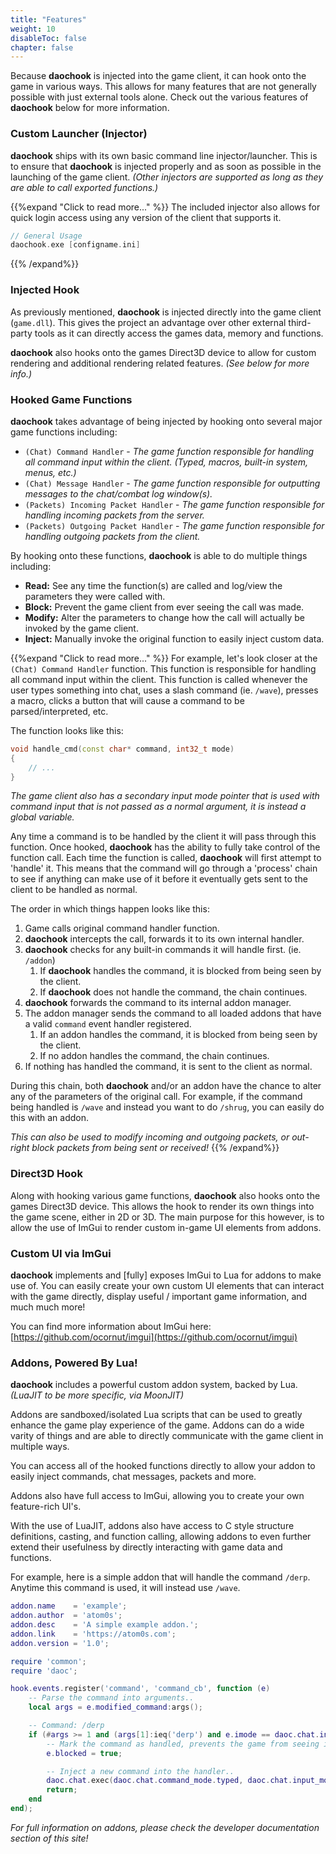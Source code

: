 ```yaml
---
title: "Features"
weight: 10
disableToc: false
chapter: false
---
```


Because **daochook** is injected into the game client, it can hook onto the game in various ways. This allows for many features that are not generally possible with just external tools alone. Check out the various features of **daochook** below for more information.

### Custom Launcher (Injector)

**daochook** ships with its own basic command line injector/launcher. This is to ensure that **daochook** is injected properly and as soon as possible in the launching of the game client. _(Other injectors are supported as long as they are able to call exported functions.)_

{{%expand "Click to read more..." %}}
The included injector also allows for quick login access using any version of the client that supports it.

```cpp
// General Usage
daochook.exe [configname.ini]
```
{{% /expand%}}

### Injected Hook

As previously mentioned, **daochook** is injected directly into the game client (`game.dll`). This gives the project an advantage over other external third-party tools as it can directly access the games data, memory and functions.

**daochook** also hooks onto the games Direct3D device to allow for custom rendering and additional rendering related features. _(See below for more info.)_

### Hooked Game Functions

**daochook** takes advantage of being injected by hooking onto several major game functions including:

  - `(Chat) Command Handler` - _The game function responsible for handling all command input within the client. (Typed, macros, built-in system, menus, etc.)_
  - `(Chat) Message Handler` - _The game function responsible for outputting messages to the chat/combat log window(s)._
  - `(Packets) Incoming Packet Handler` - _The game function responsible for handling incoming packets from the server._
  - `(Packets) Outgoing Packet Handler` - _The game function responsible for handling outgoing packets from the client._

By hooking onto these functions, **daochook** is able to do multiple things including:

  - **Read:** See any time the function(s) are called and log/view the parameters they were called with.
  - **Block:** Prevent the game client from ever seeing the call was made.
  - **Modify:** Alter the parameters to change how the call will actually be invoked by the game client.
  - **Inject:** Manually invoke the original function to easily inject custom data.

{{%expand "Click to read more..." %}}
For example, let's look closer at the `(Chat) Command Handler` function. This function is responsible for handling all command input within the client. This function is called whenever the user types something into chat, uses a slash command (ie. `/wave`), presses a macro, clicks a button that will cause a command to be parsed/interpreted, etc.

The function looks like this:

```cpp
void handle_cmd(const char* command, int32_t mode)
{
    // ...
}
```

_The game client also has a secondary input mode pointer that is used with command input that is not passed as a normal argument, it is instead a global variable._

Any time a command is to be handled by the client it will pass through this function. Once hooked, **daochook** has the ability to fully take control of the function call. Each time the function is called, **daochook** will first attempt to 'handle' it. This means that the command will go through a 'process' chain to see if anything can make use of it before it eventually gets sent to the client to be handled as normal.

The order in which things happen looks like this:

  1. Game calls original command handler function.
  2. **daochook** intercepts the call, forwards it to its own internal handler.
  3. **daochook** checks for any built-in commands it will handle first. (ie. `/addon`)
      1. If **daochook** handles the command, it is blocked from being seen by the client.
      2. If **daochook** does not handle the command, the chain continues.
  4. **daochook** forwards the command to its internal addon manager.
  5. The addon manager sends the command to all loaded addons that have a valid `command` event handler registered.
      1. If an addon handles the command, it is blocked from being seen by the client.
      2. If no addon handles the command, the chain continues.
  6. If nothing has handled the command, it is sent to the client as normal.

During this chain, both **daochook** and/or an addon have the chance to alter any of the parameters of the original call. For example, if the command being handled is `/wave` and instead you want to do `/shrug`, you can easily do this with an addon.

_This can also be used to modify incoming and outgoing packets, or out-right block packets from being sent or received!_
{{% /expand%}}

### Direct3D Hook

Along with hooking various game functions, **daochook** also hooks onto the games Direct3D device. This allows the hook to render its own things into the game scene, either in 2D or 3D. The main purpose for this however, is to allow the use of ImGui to render custom in-game UI elements from addons.

### Custom UI via ImGui

**daochook** implements and [fully] exposes ImGui to Lua for addons to make use of. You can easily create your own custom UI elements that can interact with the game directly, display useful / important game information, and much much more!

You can find more information about ImGui here: [https://github.com/ocornut/imgui](https://github.com/ocornut/imgui)

### Addons, Powered By Lua!

**daochook** includes a powerful custom addon system, backed by Lua. _(LuaJIT to be more specific, via MoonJIT)_

Addons are sandboxed/isolated Lua scripts that can be used to greatly enhance the game play experience of the game. Addons can do a wide varity of things and are able to directly communicate with the game client in multiple ways.

You can access all of the hooked functions directly to allow your addon to easily inject commands, chat messages, packets and more.

Addons also have full access to ImGui, allowing you to create your own feature-rich UI's.

With the use of LuaJIT, addons also have access to C style structure definitions, casting, and function calling, allowing addons to even further extend their usefulness by directly interacting with game data and functions.

For example, here is a simple addon that will handle the command `/derp`. Anytime this command is used, it will instead use `/wave`.

```lua
addon.name    = 'example';
addon.author  = 'atom0s';
addon.desc    = 'A simple example addon.';
addon.link    = 'https://atom0s.com';
addon.version = '1.0';

require 'common';
require 'daoc';

hook.events.register('command', 'command_cb', function (e)
    -- Parse the command into arguments..
    local args = e.modified_command:args();

    -- Command: /derp
    if (#args >= 1 and (args[1]:ieq('derp') and e.imode == daoc.chat.input_mode.slash) or args[1]:ieq('/derp')) then
        -- Mark the command as handled, prevents the game from seeing it..
        e.blocked = true;

        -- Inject a new command into the handler..
        daoc.chat.exec(daoc.chat.command_mode.typed, daoc.chat.input_mode.normal, '/wave');
        return;
    end
end);
```

_For full information on addons, please check the developer documentation section of this site!_